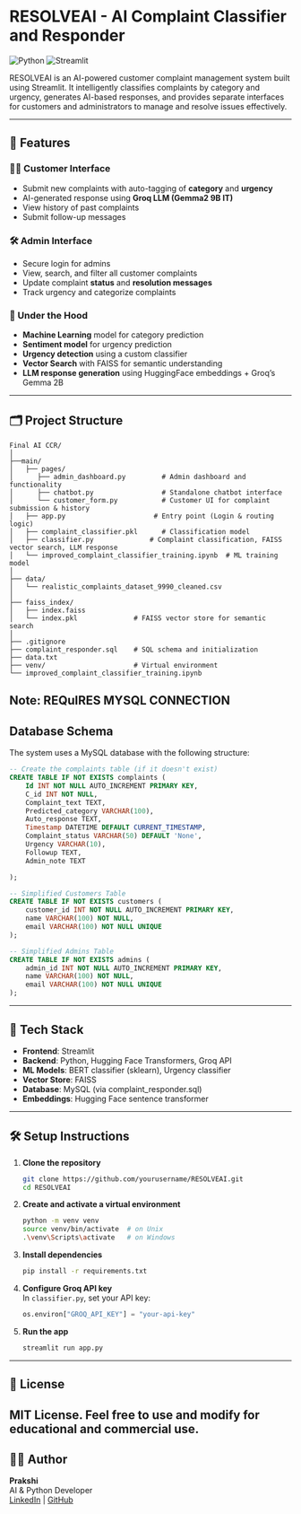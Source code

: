 
# RESOLVEAI - AI Complaint Classifier and Responder

![Python](https://img.shields.io/badge/Python-3.10+-blue?logo=python)
![Streamlit](https://img.shields.io/badge/Built%20with-Streamlit-FF4B4B?logo=streamlit&logoColor=white)

RESOLVEAI is an AI-powered customer complaint management system built using Streamlit. It intelligently classifies complaints by category and urgency, generates AI-based responses, and provides separate interfaces for customers and administrators to manage and resolve issues effectively.

---

## 🚀 Features

### 🧑‍💻 Customer Interface
- Submit new complaints with auto-tagging of **category** and **urgency**
- AI-generated response using **Groq LLM (Gemma2 9B IT)**
- View history of past complaints
- Submit follow-up messages

### 🛠️ Admin Interface
- Secure login for admins
- View, search, and filter all customer complaints
- Update complaint **status** and **resolution messages**
- Track urgency and categorize complaints

### 🤖 Under the Hood
- **Machine Learning** model for category prediction
- **Sentiment model** for urgency prediction
- **Urgency detection** using a custom classifier
- **Vector Search** with FAISS for semantic understanding
- **LLM response generation** using HuggingFace embeddings + Groq’s Gemma 2B
---

## 🗂️ Project Structure

```
Final AI CCR/
│
├──main/
│   ├── pages/
│      ├── admin_dashboard.py         # Admin dashboard and functionality
│      ├── chatbot.py                 # Standalone chatbot interface
│      └── customer_form.py           # Customer UI for complaint submission & history
│   ├── app.py                      # Entry point (Login & routing logic)
│   ├── complaint_classifier.pkl      # Classification model
│   ├── classifier.py              # Complaint classification, FAISS vector search, LLM response
│   └── improved_complaint_classifier_training.ipynb  # ML training model
│
├── data/
│   └── realistic_complaints_dataset_9990_cleaned.csv
│
├── faiss_index/
│   ├── index.faiss
│   └── index.pkl              # FAISS vector store for semantic search
│
├── .gitignore
├── complaint_responder.sql    # SQL schema and initialization
├── data.txt
├── venv/                      # Virtual environment
└── improved_complaint_classifier_training.ipynb
```
## Note: REQuIRES MYSQL CONNECTION

## Database Schema

The system uses a MySQL database with the following structure:

```sql
-- Create the complaints table (if it doesn't exist)
CREATE TABLE IF NOT EXISTS complaints (
    Id INT NOT NULL AUTO_INCREMENT PRIMARY KEY,
    C_id INT NOT NULL,
    Complaint_text TEXT,
    Predicted_category VARCHAR(100),
    Auto_response TEXT,
    Timestamp DATETIME DEFAULT CURRENT_TIMESTAMP,
    Complaint_status VARCHAR(50) DEFAULT 'None',
    Urgency VARCHAR(10),
    Followup TEXT,
    Admin_note TEXT

);

-- Simplified Customers Table
CREATE TABLE IF NOT EXISTS customers (
    customer_id INT NOT NULL AUTO_INCREMENT PRIMARY KEY,
    name VARCHAR(100) NOT NULL,
    email VARCHAR(100) NOT NULL UNIQUE
);

-- Simplified Admins Table
CREATE TABLE IF NOT EXISTS admins (
    admin_id INT NOT NULL AUTO_INCREMENT PRIMARY KEY,
    name VARCHAR(100) NOT NULL,
    email VARCHAR(100) NOT NULL UNIQUE
);


```

---

## 🧠 Tech Stack

- **Frontend**: Streamlit
- **Backend**: Python, Hugging Face Transformers, Groq API
- **ML Models**: BERT classifier (sklearn), Urgency classifier
- **Vector Store**: FAISS
- **Database**: MySQL (via complaint_responder.sql)
- **Embeddings**: Hugging Face sentence transformer

---

## 🛠️ Setup Instructions

1. **Clone the repository**  
   ```bash
   git clone https://github.com/yourusername/RESOLVEAI.git
   cd RESOLVEAI
   ```

2. **Create and activate a virtual environment**
   ```bash
   python -m venv venv
   source venv/bin/activate  # on Unix
   .\venv\Scripts\activate   # on Windows
   ```

3. **Install dependencies**
   ```bash
   pip install -r requirements.txt
   ```

4. **Configure Groq API key**  
   In `classifier.py`, set your API key:
   ```python
   os.environ["GROQ_API_KEY"] = "your-api-key"
   ```

5. **Run the app**
   ```bash
   streamlit run app.py
   ```

---

## 📄 License

MIT License. Feel free to use and modify for educational and commercial use.
---

## 🙋‍♂️ Author

**Prakshi**  
AI & Python Developer  
[LinkedIn](https://www.linkedin.com/in/prakshi-karkera/) | [GitHub](https://github.com/Prakshi-23)
